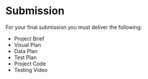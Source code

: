 # Submission

For your final submission you must deliver the following:

* Project Brief
* Visual Plan
* Data Plan
* Test Plan
* Project Code
* Testing Video



